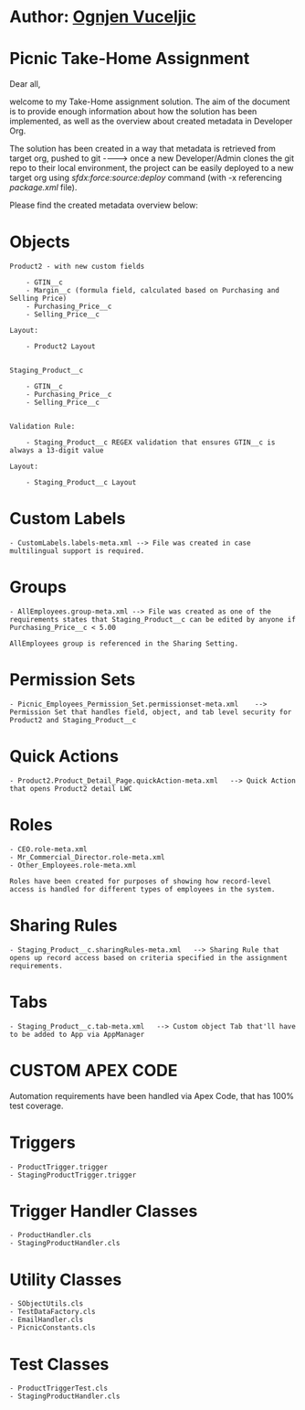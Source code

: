 # Author: [Ognjen Vuceljic](mailto:ognjen.vuceljic@gmail.com)
# Picnic Take-Home Assignment 


Dear all,

welcome to my Take-Home assignment solution. The aim of the document is to provide enough information about how the solution has been implemented, as well as the overview about created metadata in Developer Org.

The solution has been created in a way that metadata is retrieved from target org, pushed to git  ----> once a new Developer/Admin clones the git repo to their local environment, the project can be easily deployed to a new target org using *sfdx:force:source:deploy* command (with -x referencing *package.xml* file).

Please find the created metadata overview below:

# Objects

    Product2 - with new custom fields

        - GTIN__c
        - Margin__c (formula field, calculated based on Purchasing and Selling Price)
        - Purchasing_Price__c 
        - Selling_Price__c

    Layout:

        - Product2 Layout


    Staging_Product__c

        - GTIN__c
        - Purchasing_Price__c
        - Selling_Price__c


    Validation Rule:

        - Staging_Product__c REGEX validation that ensures GTIN__c is always a 13-digit value 

    Layout:
    
        - Staging_Product__c Layout

# Custom Labels

    - CustomLabels.labels-meta.xml --> File was created in case multilingual support is required.

# Groups 

    - AllEmployees.group-meta.xml --> File was created as one of the requirements states that Staging_Product__c can be edited by anyone if Purchasing_Price__c < 5.00 

    AllEmployees group is referenced in the Sharing Setting.


# Permission Sets

    - Picnic_Employees_Permission_Set.permissionset-meta.xml    -->  Permission Set that handles field, object, and tab level security for Product2 and Staging_Product__c

# Quick Actions

    - Product2.Product_Detail_Page.quickAction-meta.xml   --> Quick Action that opens Product2 detail LWC

# Roles 

    - CEO.role-meta.xml
    - Mr_Commercial_Director.role-meta.xml
    - Other_Employees.role-meta.xml 

    Roles have been created for purposes of showing how record-level access is handled for different types of employees in the system.

# Sharing Rules 

    - Staging_Product__c.sharingRules-meta.xml   --> Sharing Rule that opens up record access based on criteria specified in the assignment requirements.

# Tabs

    - Staging_Product__c.tab-meta.xml   --> Custom object Tab that'll have to be added to App via AppManager






# CUSTOM APEX CODE

Automation requirements have been handled via Apex Code, that has 100% test coverage.




# Triggers 

    - ProductTrigger.trigger
    - StagingProductTrigger.trigger 


# Trigger Handler Classes 

    - ProductHandler.cls 
    - StagingProductHandler.cls 

# Utility Classes 

    - SObjectUtils.cls  
    - TestDataFactory.cls 
    - EmailHandler.cls 
    - PicnicConstants.cls 


# Test Classes 

    - ProductTriggerTest.cls 
    - StagingProductHandler.cls 




